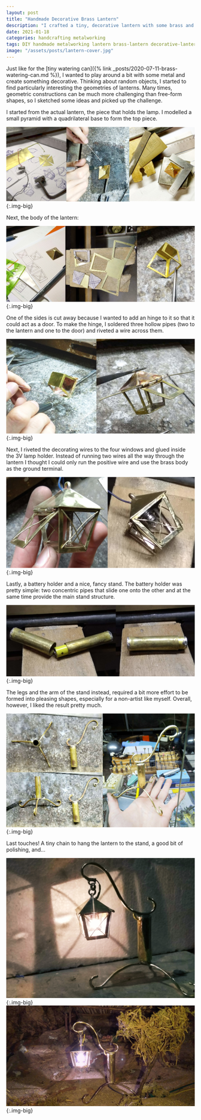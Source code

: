 ```yaml
---
layout: post
title: "Handmade Decorative Brass Lantern"
description: "I crafted a tiny, decorative lantern with some brass and quite a bit of effort"
date: 2021-01-18
categories: handcrafting metalworking
tags: DIY handmade metalworking lantern brass-lantern decorative-lantern
image: "/assets/posts/lantern-cover.jpg"
---
```


Just like for the [tiny watering can]({% link _posts/2020-07-11-brass-watering-can.md %}), I wanted to play around a bit with some metal and create something decorative. Thinking about random objects, I started to find particularly interesting the geometries of lanterns. Many times, geometric constructions can be much more challenging than free-form shapes, so I sketched some ideas and picked up the challenge.

I started from the actual lantern, the piece that holds the lamp. I modelled a small pyramid with a quadrilateral base to form the top piece.

![Modelling the cap of the brass lantern](/assets/posts/lantern-1.jpg){:.img-big}

Next, the body of the lantern:

![Modelling the body of the brass lantern](/assets/posts/lantern-2.jpg){:.img-big}

One of the sides is cut away because I wanted to add an hinge to it so that it could act as a door. To make the hinge, I soldered three hollow pipes (two to the lantern and one to the door) and riveted a wire across them.

![Door and hinge](/assets/posts/lantern-3.jpg){:.img-big}

Next, I riveted the decorating wires to the four windows and glued inside the 3V lamp holder. Instead of running two wires all the way through the lantern I thought I could only run the positive wire and use the brass body as the ground terminal.

![Door and hinge](/assets/posts/lantern-4.jpg){:.img-big}

Lastly, a battery holder and a nice, fancy stand. The battery holder was pretty simple: two concentric pipes that slide one onto the other and at the same time provide the main stand structure.

![Concentric cylinders to form the battery holder](/assets/posts/lantern-5.jpg){:.img-big}

The legs and the arm of the stand instead, required a bit more effort to be formed into pleasing shapes, especially for a non-artist like myself. Overall, however, I liked the result pretty much.

![Soldering the arm and the legs to the stand](/assets/posts/lantern-6.jpg){:.img-big}

Last touches! A tiny chain to hang the lantern to the stand, a good bit of polishing, and...

![Soldering the arm and the legs to the stand](/assets/posts/lantern-7.jpg){:.img-big}
![Soldering the arm and the legs to the stand](/assets/posts/lantern-cover.jpg){:.img-big}

